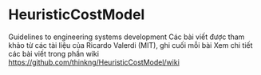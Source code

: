 # HeuristicCostModel
Guidelines to engineering systems development
Các bài viết được tham khảo từ các tài liệu của Ricardo Valerdi (MIT), ghi cuối mỗi bài
Xem chi tiết các bài viết trong phần wiki https://github.com/thinkng/HeuristicCostModel/wiki
